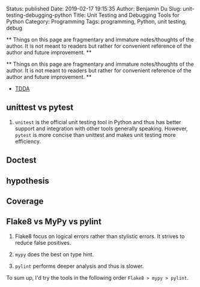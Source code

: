 Status: published
Date: 2019-02-17 19:15:35
Author: Benjamin Du
Slug: unit-testing-debugging-python
Title: Unit Testing and Debugging Tools for Python
Category: Programming
Tags: programming, Python, unit testing, debug

**
Things on this page are fragmentary and immature notes/thoughts of the author.
It is not meant to readers but rather for convenient reference of the author and future improvement.
**


**
Things on this page are fragmentary and immature notes/thoughts of the author.
It is not meant to readers but rather for convenient reference of the author and future improvement.
**

- [TDDA](https://github.com/tdda/tdda)

## unittest vs pytest

1. `unitest` is the official unit testing tool in Python
    and thus has better support and integration with other tools generally speaking. 
    However, 
    `pytest` is more concise than unittest and makes unit testing more efficiency.

## Doctest 

## hypothesis

## Coverage

## Flake8 vs MyPy vs pylint 

1. Flake8 focus on logical errors rather than stylistic errors.
    It strives to reduce false positives.

2. `mypy` does the best on type hint.

3. `pylint` performs deeper analysis and thus is slower.

To sum up,
I'd try the tools in the following order
`Flake8 > mypy > pylint`.

